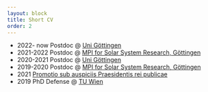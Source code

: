 ```yaml
---
layout: block
title: Short CV
order: 2
---
```


* 2022- now Postdoc @ [Uni Göttingen](https://num.math.uni-goettingen.de)
* 2021-2022 Postdoc @ [MPI for Solar System Research, Göttingen](https://www.mps.mpg.de)
* 2020-2021 Postdoc @ [Uni Göttingen](https://num.math.uni-goettingen.de)
* 2019-2020 Postdoc @ [MPI for Solar System Research, Göttingen](https://www.mps.mpg.de)
* 2021 [Promotio sub auspiciis Praesidentis rei publicae](https://de.wikipedia.org/wiki/Sub_auspiciis)
* 2019 PhD Defense @ [TU Wien](https://www.tuwien.at/mg/asc)
